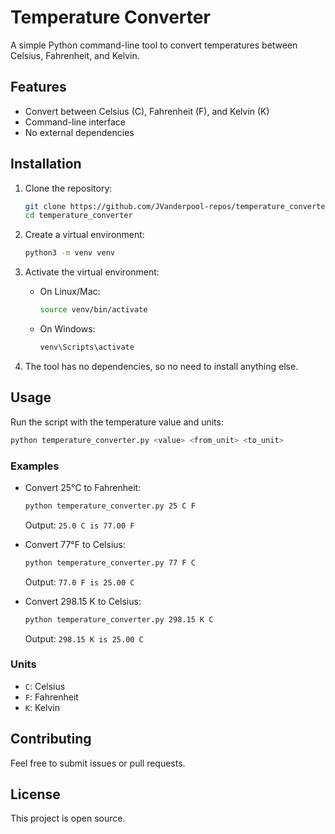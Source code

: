 # Temperature Converter

A simple Python command-line tool to convert temperatures between Celsius, Fahrenheit, and Kelvin.

## Features

- Convert between Celsius (C), Fahrenheit (F), and Kelvin (K)
- Command-line interface
- No external dependencies

## Installation

1. Clone the repository:
   ```bash
   git clone https://github.com/JVanderpool-repos/temperature_converter.git
   cd temperature_converter
   ```

2. Create a virtual environment:
   ```bash
   python3 -m venv venv
   ```

3. Activate the virtual environment:
   - On Linux/Mac:
     ```bash
     source venv/bin/activate
     ```
   - On Windows:
     ```bash
     venv\Scripts\activate
     ```

4. The tool has no dependencies, so no need to install anything else.

## Usage

Run the script with the temperature value and units:

```bash
python temperature_converter.py <value> <from_unit> <to_unit>
```

### Examples

- Convert 25°C to Fahrenheit:
  ```bash
  python temperature_converter.py 25 C F
  ```
  Output: `25.0 C is 77.00 F`

- Convert 77°F to Celsius:
  ```bash
  python temperature_converter.py 77 F C
  ```
  Output: `77.0 F is 25.00 C`

- Convert 298.15 K to Celsius:
  ```bash
  python temperature_converter.py 298.15 K C
  ```
  Output: `298.15 K is 25.00 C`

### Units

- `C`: Celsius
- `F`: Fahrenheit
- `K`: Kelvin

## Contributing

Feel free to submit issues or pull requests.

## License

This project is open source.